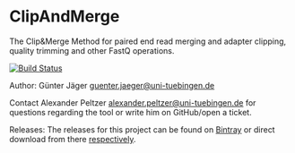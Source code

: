# ClipAndMerge
The Clip&amp;Merge Method for paired end read merging and adapter clipping, quality trimming and other FastQ operations.

[![Build Status](https://lambda.informatik.uni-tuebingen.de/jenkins/buildStatus/icon?job=ClipAndMerge)](https://lambda.informatik.uni-tuebingen.de/jenkins/view/EAGER/job/ClipAndMerge/)

Author: Günter Jäger <guenter.jaeger@uni-tuebingen.de>

Contact Alexander Peltzer <alexander.peltzer@uni-tuebingen.de> for questions regarding the tool or write him on GitHub/open a ticket.

Releases: The releases for this project can be found on [Bintray](https://bintray.com/apeltzer/EAGER/) or direct download from there [respectively](https://dl.bintray.com/apeltzer/EAGER/com/uni-tuebingen/de/it/eager/).
